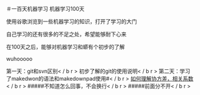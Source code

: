 ＃一百天机器学习
机器学习100天

使用谷歌浏览到一些机器学习的知识，打开了学习的大门

自己学习的还有很多的不足之处，希望能够耐下心来

在100天之后，能够对机器学习和蟒有个初步的了解

wuhooooo

第一天：git和svn区别< / b r >
初步了解的git的使用说明< / b r >
第二天：学习了makedwon的语法和makedownpad使用#< / b r >
[如何理解协方差，相关系数](https://www.matongxue.com/madocs/568.html)< / b r >
#####不知道怎么回事，不会换行< / b r >
#####前面分不开< / b r >
